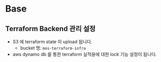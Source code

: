# Base

## Terraform Backend 관리 설정

- S3 에 terraform state 이 upload 됩니다.
  - bucket 명: `mos-terraform-infra`
- aws dynamo db 를 통한 terraform 실적용에 대한 lock 기능 설정이 됩니다.
